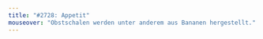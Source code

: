```yaml
---
title: "#2728: Appetit"
mouseover: "Obstschalen werden unter anderem aus Bananen hergestellt."
---
```


